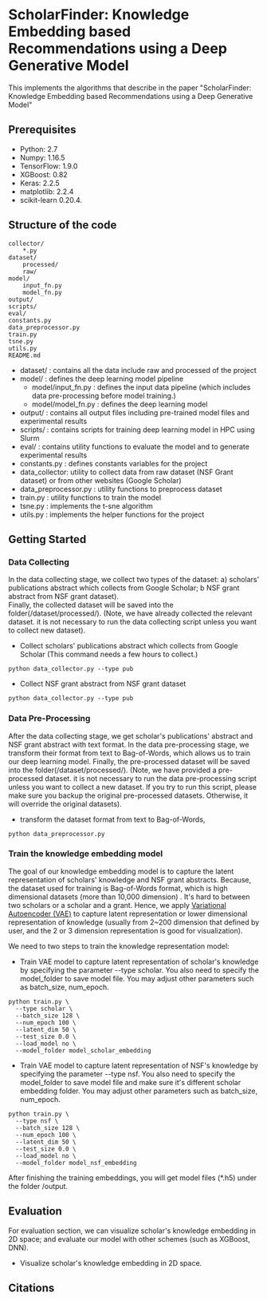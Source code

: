 # ScholarFinder: Knowledge Embedding based Recommendations using a Deep Generative Model
This implements the algorithms that describe in the paper "ScholarFinder: Knowledge Embedding based Recommendations using a Deep Generative Model"

## Prerequisites
- Python: 2.7
- Numpy: 1.16.5
- TensorFlow: 1.9.0
- XGBoost: 0.82
- Keras: 2.2.5
- matplotlib: 2.2.4
- scikit-learn 0.20.4.

## Structure of the code
```
collector/
    *.py
dataset/
    processed/
    raw/
model/
    input_fn.py
    model_fn.py
output/
scripts/
eval/
constants.py
data_preprocessor.py
train.py
tsne.py
utils.py
README.md
```
- dataset/ : contains all the data include raw and processed of the project
- model/ : defines the deep learning model pipeline 
    - model/input_fn.py : defines the input data pipeline (which includes data pre-processing before model training.)
    - model/model_fn.py : defines the deep learning model
- output/ : contains all output files including pre-trained model files and experimental results
- scripts/ : contains scripts for training deep learning model in HPC using Slurm
- eval/ : contains utility functions to evaluate the model and to generate experimental results
- constants.py : defines constants variables for the project
- data_collector: utility to collect data from raw dataset (NSF Grant dataset) or from other websites (Google Scholar)
- data_preprocessor.py : utility functions to preprocess dataset
- train.py : utility functions to train the model
- tsne.py : implements the t-sne algorithm
- utils.py : implements the helper functions for the project

## Getting Started
### Data Collecting
In the data collecting stage, we collect two types of the dataset: a) scholars' publications abstract which collects from Google Scholar; b NSF grant abstract from NSF grant dataset).  
Finally, the collected dataset will be saved into the folder(/dataset/processed/). (Note, we have already collected the relevant dataset. it is not necessary to run the data collecting script unless you want to collect new dataset). 
- Collect scholars' publications abstract which collects from Google Scholar (This command needs a few hours to collect.)
```
python data_collector.py --type pub
```
- Collect NSF grant abstract from NSF grant dataset
```
python data_collector.py --type pub
```

### Data Pre-Processing
After the data collecting stage, we get scholar's publications' abstract and NSF grant abstract with text format. In the data pre-processing stage, we transform their format from text to Bag-of-Words,
which allows us to train our deep learning model. Finally, the pre-processed dataset will be saved into the folder(/dataset/processed/). 
(Note, we have provided a pre-processed dataset. it is not necessary to run the data pre-processing script unless you want to collect a new dataset. 
If you try to run this script, please make sure you backup the original pre-processed datasets. Otherwise, it will override the original datasets). 

- transform the dataset format from text to Bag-of-Words,
```
python data_preprocessor.py
```

### Train the knowledge embedding model
The goal of our knowledge embedding model is to capture the latent representation of scholars' knowledge and NSF grant abstracts. Because, the dataset used for training is Bag-of-Words format, 
which is high dimensional datasets (more than 10,000 dimension) . It's hard to between two scholars or a scholar and a grant. Hence, we apply [Variational Autoencoder (VAE)](https://arxiv.org/abs/1312.6114) to capture latent
representation or lower dimensional representation of knowledge (usually from 2~200 dimension that defined by user, and the 2 or 3 dimension representation is good for visualization). 

We need to two steps to train the knowledge representation model: 
- Train VAE model to capture latent representation of scholar's knowledge by specifying the parameter --type scholar. You also need
 to specify the model_folder to save model file. You may adjust other parameters such as batch_size, num_epoch.
```
python train.py \
  --type scholar \
  --batch_size 128 \
  --num_epoch 100 \
  --latent_dim 50 \
  --test_size 0.0 \
  --load_model no \
  --model_folder model_scholar_embedding
```
- Train VAE model to capture latent representation of NSF's knowledge by specifying the parameter --type nsf. You also need
 to specify the model_folder to save model file and make sure it's different scholar embedding folder. 
 You may adjust other parameters such as batch_size, num_epoch.
```
python train.py \
  --type nsf \
  --batch_size 128 \
  --num_epoch 100 \
  --latent_dim 50 \
  --test_size 0.0 \
  --load_model no \
  --model_folder model_nsf_embedding
```
After finishing the training embeddings, you will get model files (*.h5) under the folder /output.

## Evaluation
For evaluation section, we can visualize scholar's knowledge embedding in 2D space; and evaluate our model with other schemes (such as XGBoost, DNN). 

- Visualize scholar's knowledge embedding in 2D space. 


## Citations